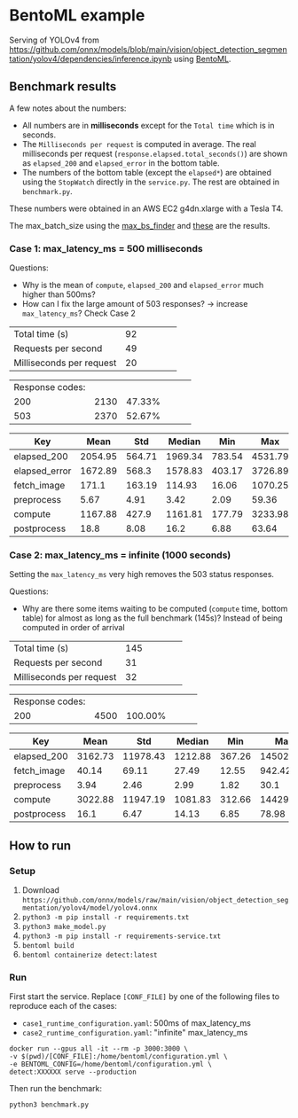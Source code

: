 
# BentoML example
Serving of YOLOv4 from https://github.com/onnx/models/blob/main/vision/object_detection_segmentation/yolov4/dependencies/inference.ipynb using [BentoML](https://github.com/bentoml/BentoML).
## Benchmark results
A few notes about the numbers:
- All numbers are in **milliseconds** except for the `Total time` which is in seconds.
- The `Milliseconds per request` is computed in average. The real milliseconds per request
 (`response.elapsed.total_seconds()`) are shown as `elapsed_200` and `elapsed_error` in the bottom table.
- The numbers of the bottom table (except the `elapsed*`) are obtained using the `StopWatch` directly in the `service.py`.
The rest are obtained in `benchmark.py`.

These numbers were obtained in an AWS EC2 g4dn.xlarge with a Tesla T4.

The max_batch_size using the [max_bs_finder](/max_bs_finder) and [these](/max_bs_finder/results/yolo_v4.png) are the results.

### Case 1: max_latency_ms = 500 milliseconds
Questions:
- Why is the mean of `compute`, `elapsed_200` and `elapsed_error` much higher than 500ms?
- How can I fix the large amount of 503 responses? -> increase `max_latency_ms`? Check Case 2

|                        |       |      |       |      |       |
|------------------------|-------|------|-------|------|-------|
|Total time (s)          |92     |      |       |      |       |
|Requests per second     |49     |      |       |      |       |
|Milliseconds per request|20     |      |       |      |       |

|                        |       |      |       |      |       |
|------------------------|-------|------|-------|------|-------|
|Response codes:         |       |      |       |      |       |
|200                     |2130   |47.33%|       |      |       |
|503                     |2370   |52.67%|       |      |       |

|Key                     |Mean   |Std   |Median |Min   |Max    |
|------------------------|-------|------|-------|------|-------|
|elapsed_200             |2054.95|564.71|1969.34|783.54|4531.79|
|elapsed_error           |1672.89|568.3 |1578.83|403.17|3726.89|
|fetch_image             |171.1  |163.19|114.93 |16.06 |1070.25|
|preprocess              |5.67   |4.91  |3.42   |2.09  |59.36  |
|compute                 |1167.88|427.9 |1161.81|177.79|3233.98|
|postprocess             |18.8   |8.08  |16.2   |6.88  |63.64  |


### Case 2: max_latency_ms = infinite (1000 seconds)
Setting the `max_latency_ms` very high removes the 503 status responses.

Questions:
- Why are there some items waiting to be computed (`compute` time, bottom table) for almost as long as the full benchmark (145s)? 
Instead of being computed in order of arrival

|                        |       |      |       |      |       |
|------------------------|-------|------|-------|------|-------|
|Total time (s)          |145    |      |       |      |       |
|Requests per second     |31     |      |       |      |       |
|Milliseconds per request|32     |      |       |      |       |

|                        |       |      |       |      |       |
|------------------------|-------|------|-------|------|-------|
|Response codes:         |       |      |       |      |       |
|200                     |4500   |100.00%|       |      |       |

|Key                     |Mean   |Std   |Median |Min   |Max    |
|------------------------|-------|------|-------|------|-------|
|elapsed_200             |3162.73|11978.43|1212.88|367.26|145022.34|
|fetch_image             |40.14  |69.11 |27.49  |12.55 |942.42 |
|preprocess              |3.94   |2.46  |2.99   |1.82  |30.1   |
|compute                 |3022.88|11947.19|1081.83|312.66|144292.8|
|postprocess             |16.1   |6.47  |14.13  |6.85  |78.98  |

## How to run
### Setup
1. Download `https://github.com/onnx/models/raw/main/vision/object_detection_segmentation/yolov4/model/yolov4.onnx`
2. `python3 -m pip install -r requirements.txt `
3. `python3 make_model.py`
4. `python3 -m pip install -r requirements-service.txt `
5. `bentoml build`
6. `bentoml containerize detect:latest`

### Run
First start the service. Replace `[CONF_FILE]` by one of the following files to reproduce each of the cases:

- `case1_runtime_configuration.yaml`: 500ms of max_latency_ms
- `case2_runtime_configuration.yaml`: "infinite" max_latency_ms

```
docker run --gpus all -it --rm -p 3000:3000 \
-v $(pwd)/[CONF_FILE]:/home/bentoml/configuration.yml \
-e BENTOML_CONFIG=/home/bentoml/configuration.yml \
detect:XXXXXX serve --production
```

Then run the benchmark:
```
python3 benchmark.py
```
